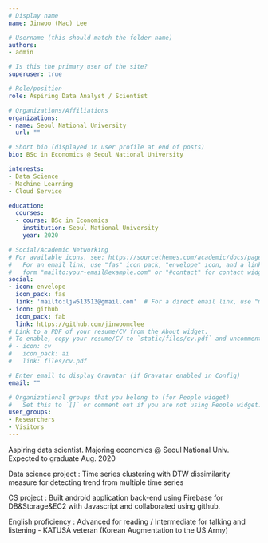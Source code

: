 ```yaml
---
# Display name
name: Jinwoo (Mac) Lee

# Username (this should match the folder name)
authors:
- admin

# Is this the primary user of the site?
superuser: true

# Role/position
role: Aspiring Data Analyst / Scientist

# Organizations/Affiliations
organizations:
- name: Seoul National University
  url: ""

# Short bio (displayed in user profile at end of posts)
bio: BSc in Economics @ Seoul National University

interests:
- Data Science
- Machine Learning
- Cloud Service

education:
  courses:
  - course: BSc in Economics
    institution: Seoul National University
    year: 2020

# Social/Academic Networking
# For available icons, see: https://sourcethemes.com/academic/docs/page-builder/#icons
#   For an email link, use "fas" icon pack, "envelope" icon, and a link in the
#   form "mailto:your-email@example.com" or "#contact" for contact widget.
social:
- icon: envelope
  icon_pack: fas
  link: 'mailto:ljw513513@gmail.com'  # For a direct email link, use "mailto:test@example.org".
- icon: github
  icon_pack: fab
  link: https://github.com/jinwoomclee
# Link to a PDF of your resume/CV from the About widget.
# To enable, copy your resume/CV to `static/files/cv.pdf` and uncomment the lines below.
# - icon: cv
#   icon_pack: ai
#   link: files/cv.pdf

# Enter email to display Gravatar (if Gravatar enabled in Config)
email: ""

# Organizational groups that you belong to (for People widget)
#   Set this to `[]` or comment out if you are not using People widget.
user_groups:
- Researchers
- Visitors
---
```


Aspiring data scientist. Majoring economics @ Seoul National Univ. Expected to graduate Aug. 2020

Data science project :
Time series clustering with DTW dissimilarity measure for detecting trend from multiple time series

CS project :
Built android application back-end using Firebase for DB&Storage&EC2 with Javascript and collaborated using github.

English proficiency : Advanced for reading / Intermediate for talking and listening - KATUSA veteran (Korean Augmentation to the US Army) 
